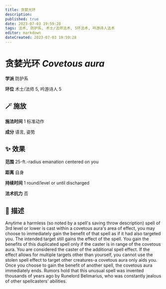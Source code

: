 ```yaml
---
title: 贪婪光环
description: 
published: true
date: 2023-07-03 19:59:28
tags: 法术, 防护系, 术士/法师法术, 5环法术, 吟游诗人法术
editor: markdown
dateCreated: 2023-07-03 19:59:28
---
```


# **贪婪光环** *Covetous aura*

**学派** 防护系 

**环位** 术士/法师 5, 吟游诗人 5

## 🪄 施放

**施法时间** 1 标准动作

**成分** 语言, 姿势

## ✨ 效果  

**范围** 25-ft.-radius emanation centered on you

**距离** 自身  

**持续时间** 1 round/level or until discharged 

**法术抗力** 否

## 📖 描述

Anytime a harmless (so noted by a spell's saving throw description) spell of 3rd level or lower is cast within a covetous aura's area of effect, you may choose to immediately gain the benefit of that spell as if it had also targeted you. The intended target still gains the effect of the spell. You gain the benefits of this duplicated spell only if the caster is in range of the covetous aura. You are considered the caster of the additional spell effect. If the effect allows for multiple targets other than yourself, you cannot use the stolen spell effect to target other creatures-a covetous aura only aids you. Once you choose to gain the benefit of another spell, the covetous aura immediately ends. Rumors hold that this unusual spell was invented thousands of years ago by Runelord Belimarius, who was constantly jealous of other spellcasters' abilities.
    